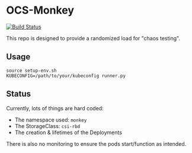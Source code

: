 # OCS-Monkey

[![Build Status](https://travis-ci.com/JohnStrunk/ocs-monkey.svg?branch=master)](https://travis-ci.com/JohnStrunk/ocs-monkey)

This repo is designed to provide a randomized load for "chaos testing".

## Usage

```
source setup-env.sh
KUBECONFIG=/path/to/your/kubeconfig runner.py
```

## Status

Currently, lots of things are hard coded:
- The namespace used: `monkey`
- The StorageClass: `csi-rbd`
- The creation & lifetimes of the Deployments

There is also no monitoring to ensure the pods start/function as intended.
